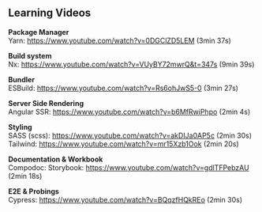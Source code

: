 ## Learning Videos
**Package Manager** <br>
Yarn: https://www.youtube.com/watch?v=0DGClZD5LEM (3min 37s)<br>

**Build system** <br>
Nx: https://www.youtube.com/watch?v=VUyBY72mwrQ&t=347s (9min 39s)<br>

**Bundler** <br>
ESBuild: https://www.youtube.com/watch?v=Rs6ohJwS5-0 (3min 27s)

**Server Side Rendering** <br>
Angular SSR: https://www.youtube.com/watch?v=b6MfRwiPhpo (2min 4s)

**Styling** <br>
SASS (scss): https://www.youtube.com/watch?v=akDIJa0AP5c (2min 30s)<br>
Tailwind: https://www.youtube.com/watch?v=mr15Xzb1Ook (2min 20s)<br>

**Documentation & Workbook** <br>
Compodoc: 
Storybook: https://www.youtube.com/watch?v=gdlTFPebzAU (2min 18s)<br>

**E2E & Probings** <br>
Cypress: https://www.youtube.com/watch?v=BQqzfHQkREo (2min 30s)<br>